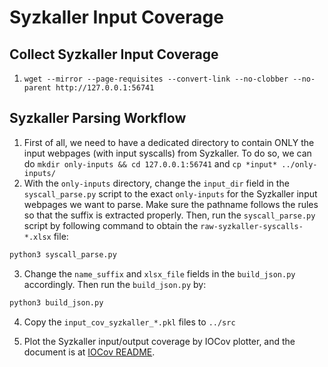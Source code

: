 # Syzkaller Input Coverage

## Collect Syzkaller Input Coverage

1. `wget --mirror --page-requisites --convert-link --no-clobber --no-parent http://127.0.0.1:56741`


## Syzkaller Parsing Workflow

1. First of all, we need to have a dedicated directory to contain ONLY 
   the input webpages (with input syscalls) from Syzkaller.  To do so,
   we can do `mkdir only-inputs && cd 127.0.0.1:56741` and `cp *input* ../only-inputs/`
2. With the `only-inputs` directory, change the `input_dir` field in 
   the `syscall_parse.py` script to the exact `only-inputs` for the 
   Syzkaller input webpages we want to parse.  Make sure the pathname 
   follows the rules so that the suffix is extracted properly.  Then, 
   run the `syscall_parse.py` script by following command to obtain 
   the `raw-syzkaller-syscalls-*.xlsx` file:

```bash
python3 syscall_parse.py
```

3. Change the `name_suffix` and `xlsx_file` fields in the `build_json.py`
   accordingly.  Then run the `build_json.py` by:

```bash
python3 build_json.py
```

4. Copy the `input_cov_syzkaller_*.pkl` files to `../src`

5. Plot the Syzkaller input/output coverage by IOCov plotter, and the 
   document is at [IOCov README](../src/README.md).
